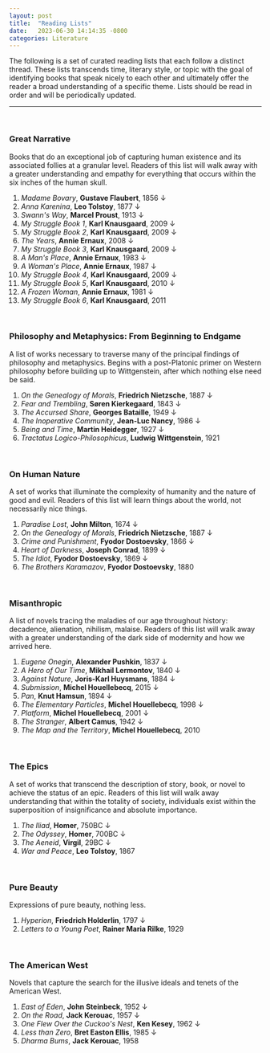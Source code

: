 ```yaml
---
layout: post
title:  "Reading Lists"
date:   2023-06-30 14:14:35 -0800
categories: Literature
---
```


The following is a set of curated reading lists that each follow a distinct thread. These lists transcends time, literary style, or topic with the goal of identifying books that speak nicely to each other and ultimately offer the reader a broad understanding of a specific theme. Lists should be read in order and will be periodically updated.

---

<br>

### Great Narrative

Books that do an exceptional job of capturing human existence and its associated follies at a granular level. Readers of this list will walk away with a greater understanding and empathy for everything that occurs within the six inches of the human skull.

1. *Madame Bovary*, **Gustave Flaubert**, 1856 &darr; 
2. *Anna Karenina*, **Leo Tolstoy**, 1877 &darr; 
3. *Swann's Way*, **Marcel Proust**, 1913 &darr; 
4. *My Struggle Book 1*, **Karl Knausgaard**, 2009 &darr;
5. *My Struggle Book 2*, **Karl Knausgaard**, 2009 &darr;
6. *The Years*, **Annie Ernaux**, 2008 &darr;
7. *My Struggle Book 3*, **Karl Knausgaard**, 2009 &darr;
8. *A Man's Place*, **Annie Ernaux**, 1983 &darr;
9. *A Woman's Place*, **Annie Ernaux**, 1987 &darr;
10. *My Struggle Book 4*, **Karl Knausgaard**, 2009 &darr;
11. *My Struggle Book 5*, **Karl Knausgaard**, 2010 &darr;
12. *A Frozen Woman*, **Annie Ernaux**, 1981 &darr;
13. *My Struggle Book 6*, **Karl Knausgaard**, 2011

<br>

### Philosophy and Metaphysics: From Beginning to Endgame

A list of works necessary to traverse many of the principal findings of philosophy and metaphysics. Begins with a post-Platonic primer on Western philosophy before building up to Wittgenstein, after which nothing else need be said.

1. *On the Genealogy of Morals*, **Friedrich Nietzsche**, 1887 &darr;
2. *Fear and Trembling*, **Søren Kierkegaard**, 1843 &darr;
3. *The Accursed Share*, **Georges Bataille**, 1949 &darr;
4. *The Inoperative Community*, **Jean-Luc Nancy**, 1986 &darr;
5. *Being and Time*, **Martin Heidegger**, 1927 &darr;
6. *Tractatus Logico-Philosophicus*, **Ludwig Wittgenstein**, 1921

<br>

### On Human Nature

A set of works that illuminate the complexity of humanity and the nature of good and evil. Readers of this list will learn things about the world, not necessarily nice things.

1. *Paradise Lost*, **John Milton**, 1674 &darr;
2. *On the Genealogy of Morals*, **Friedrich Nietzsche**, 1887 &darr;
3. *Crime and Punishment*, **Fyodor Dostoevsky**, 1866 &darr; 
4. *Heart of Darkness*, **Joseph Conrad**, 1899 &darr;
5. *The Idiot*, **Fyodor Dostoevsky**, 1869 &darr;
6. *The Brothers Karamazov*, **Fyodor Dostoevsky**, 1880

<br>

### Misanthropic 

A list of novels tracing the maladies of our age throughout history: decadence, alienation, nihilism, malaise. Readers of this list will walk away with a greater understanding of the dark side of modernity and how we arrived here. 

1. *Eugene Onegin*, **Alexander Pushkin**, 1837 &darr;
2. *A Hero of Our Time*, **Mikhail Lermontov**, 1840 &darr;
3. *Against Nature*, **Joris-Karl Huysmans**, 1884 &darr;
4. *Submission*, **Michel Houellebecq**, 2015 &darr;
5. *Pan*, **Knut Hamsun**, 1894 &darr;
6. *The Elementary Particles*, **Michel Houellebecq**, 1998 &darr;
7. *Platform*, **Michel Houellebecq**, 2001 &darr;
8. *The Stranger*, **Albert Camus**, 1942 &darr;
9. *The Map and the Territory*, **Michel Houellebecq**, 2010 

<br>

### The Epics

A set of works that transcend the description of story, book, or novel to achieve the status of an epic. Readers of this list will walk away understanding that within the totality of society, individuals exist within the superposition of insignificance and absolute importance. 

1. *The Iliad*, **Homer**, 750BC &darr;
2. *The Odyssey*, **Homer**, 700BC &darr;
3. *The Aeneid*, **Virgil**, 29BC &darr;
4. *War and Peace*, **Leo Tolstoy**, 1867

<br>

### Pure Beauty

Expressions of pure beauty, nothing less.

1. *Hyperion*, **Friedrich Holderlin**, 1797 &darr;
2. *Letters to a Young Poet*, **Rainer Maria Rilke**, 1929 

<br>

### The American West 

Novels that capture the search for the illusive ideals and tenets of the American West.

1. *East of Eden*, **John Steinbeck**, 1952 &darr;
2. *On the Road*, **Jack Kerouac**, 1957 &darr;
3. *One Flew Over the Cuckoo's Nest*, **Ken Kesey**, 1962 &darr;
4. *Less than Zero*, **Bret Easton Ellis**, 1985 &darr;
5. *Dharma Bums*, **Jack Kerouac**, 1958 
